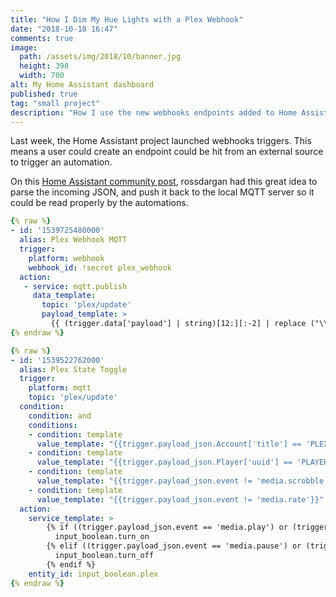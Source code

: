 ```yaml
---
title: "How I Dim My Hue Lights with a Plex Webhook"
date: "2018-10-18 16:47"
comments: true
image:
  path: /assets/img/2018/10/banner.jpg
  height: 398
  width: 700
alt: My Home Assistant dashboard
published: true
tag: "small project"
description: "How I use the new webhooks endpoints added to Home Assistant to trigger dimming the lights when my media starts on Plex."
---
```


Last week, the Home Assistant project launched webhooks triggers. This means a user could create an endpoint could be hit from an external source to trigger an automation.

On this [Home Assistant community post](https://community.home-assistant.io/t/plex-webhooks-wip/73095), rossdargan had this great idea to parse the incoming JSON, and push it back to the local MQTT server so it could be read properly by the automations. 


```yaml
{% raw %}
- id: '1539725480000'
  alias: Plex Webhook MQTT
  trigger:
    platform: webhook
    webhook_id: !secret plex_webhook
  action:
   - service: mqtt.publish
     data_template:
       topic: 'plex/update'
       payload_template: >
         {{ (trigger.data['payload'] | string)[12:][:-2] | replace ("\\\\", "\\") | replace ("\\\'", "'") | replace ("\\x","?") }}
{% endraw %}
```

```yaml
{% raw %}
- id: '1539522762000'
  alias: Plex State Toggle
  trigger:
    platform: mqtt
    topic: 'plex/update'
  condition:
    condition: and
    conditions:
    - condition: template
      value_template: "{{trigger.payload_json.Account['title'] == 'PLEX_USER' }}"
    - condition: template
      value_template: "{{trigger.payload_json.Player['uuid'] == 'PLAYER_UUID' }}"
    - condition: template
      value_template: "{{trigger.payload_json.event != 'media.scrobble'}}"
    - condition: template
      value_template: "{{trigger.payload_json.event != 'media.rate'}}"
  action:
    service_template: >
        {% if ((trigger.payload_json.event == 'media.play') or (trigger.payload_json.event == 'media.resume')) %}
          input_boolean.turn_on
        {% elif ((trigger.payload_json.event == 'media.pause') or (trigger.payload_json.event == 'media.stop')) %}
          input_boolean.turn_off
        {% endif %}
    entity_id: input_boolean.plex
{% endraw %}    
```
